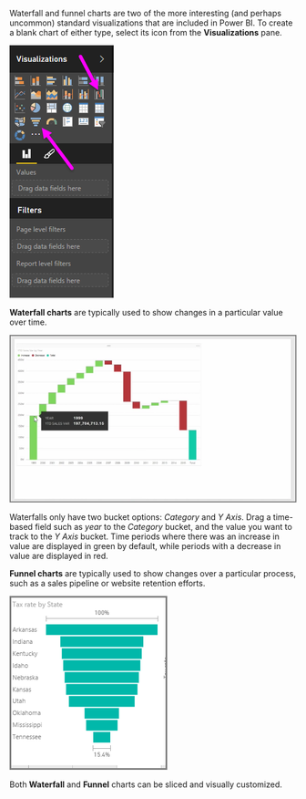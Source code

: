 Waterfall and funnel charts are two of the more interesting (and perhaps uncommon) standard visualizations that are included in Power BI. To create a blank chart of either type, select its icon from the **Visualizations** pane.

![](media/3-8-create-waterfall-funnel-charts/3-8_1.png)

**Waterfall charts** are typically used to show changes in a particular value over time.

![](media/3-8-create-waterfall-funnel-charts/3-8_2.png)

Waterfalls only have two bucket options: *Category* and *Y Axis*. Drag a time-based field such as *year* to the *Category* bucket, and the value you want to track to the *Y Axis* bucket. Time periods where there was an increase in value are displayed in green by default, while periods with a decrease in value are displayed in red.

**Funnel charts** are typically used to show changes over a particular process, such as a sales pipeline or website retention efforts.

![](media/3-8-create-waterfall-funnel-charts/3-8_3.png)

Both **Waterfall** and **Funnel** charts can be sliced and visually customized.

